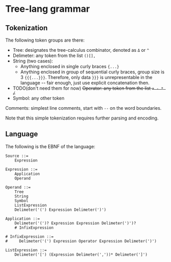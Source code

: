 # Tree-lang grammar

## Tokenization

The following token groups are there:
- Tree: designates the tree-calculus combinator, denoted as `Δ` or `^`
- Delimeter: any token from the list `()[],`
- String (two cases): 
    * Anything enclosed in single curly braces `{...}`
    * Anything enclosed in group of sequential curly braces, group size is 3 `{{{...}}}`.
        Therefore, only data `}}}` is unrepresentable in the language -- fair enough, just use
        explicit concatenation then.
- TODO(don't need them for now) ~~Operator: any token from the list `+ - * /`~~
- Symbol: any other token

Comments: simplest line comments, start with `--` on the word boundaries.

Note that this simple tokenization requires further parsing and encoding.

## Language

The following is the EBNF of the language:

```
Source ::=
    Expression

Expression ::=
    Application
    Operand
    
Operand ::=
    Tree
    String
    Symbol
    ListExpression
    Delimeter('(') Expression Delimeter(')')
    
Application ::=
    Delimeter('(')? Expression Expression Delimeter(')')?
    # InfixExpression

# InfixExpression ::=
#     Delimeter('(') Expression Operator Expression Delimeter(')')

ListExpression ::=
    Delimeter('[') (Expression Delimeter(','))* Delimeter(']')

```
